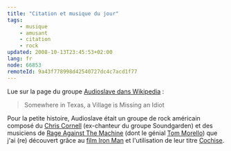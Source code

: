 ```yaml
---
title: "Citation et musique du jour"
tags:
    - musique
    - amusant
    - citation
    - rock
updated: 2008-10-13T23:45:53+02:00
lang: fr
node: 66853
remoteId: 9a43f778998d42540727dc4c7acd1f77
---
```


Lue sur la page du groupe [Audioslave dans Wikipedia](http://en.wikipedia.org/wiki/Audioslave) :

<blockquote>
Somewhere in Texas, a Village is Missing an Idiot
</blockquote>


Pour la petite histoire, Audioslave était un groupe de rock américain composé du [Chris Cornell](http://en.wikipedia.org/wiki/Chris_Cornell) (ex-chanteur du groupe Soundgarden) et des musiciens de [Rage Against The Machine](http://en.wikipedia.org/wiki/Rage_Against_the_Machine) (dont le génial [Tom Morello](http://en.wikipedia.org/wiki/Tom_Morello)) que j'ai (re) découvert grâce au [film Iron Man](http://fr.wikipedia.org/wiki/Iron_Man_(film)) et l'utilisation de leur titre [Cochise](http://www.deezer.com/track/16551).

